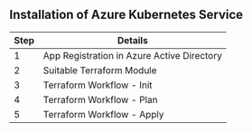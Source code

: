## Installation of Azure Kubernetes Service

| Step | Details |
| ----------- | ----------- |
| 1 | App Registration in Azure Active Directory |
| 2 | Suitable Terraform Module  |
| 3 | Terraform Workflow - Init  |
| 4 | Terraform Workflow - Plan  |
| 5 | Terraform Workflow - Apply |
